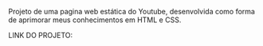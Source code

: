 Projeto de uma pagina web estática do Youtube, desenvolvida como forma de aprimorar meus conhecimentos em HTML e CSS.

LINK DO PROJETO:
